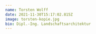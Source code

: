 ```yaml
---
name: Torsten Wolff
date: 2021-11-30T15:17:02.815Z
image: torsten-kopie.jpg
bio: Dipl.-Ing. Landschaftsarchitektur
---
```

